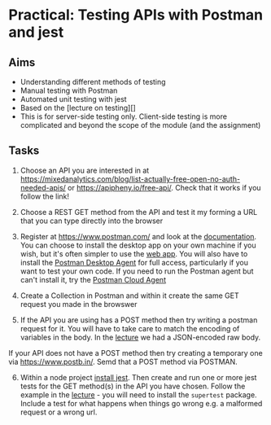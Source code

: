 # Practical: Testing APIs with Postman and jest

## Aims

* Understanding different methods of testing
* Manual testing with Postman
* Automated unit testing with jest
* Based on the [lecture on testing][]
* This is for server-side testing only. Client-side testing is more complicated and beyond the scope of the module (and the assignment)

## Tasks


1. Choose an API you are interested in at <https://mixedanalytics.com/blog/list-actually-free-open-no-auth-needed-apis/> or <https://apipheny.io/free-api/>. Check that it works if you follow the link!

2. Choose a REST GET method from the API and test it my forming a URL that you can type directly into the browser

3. Register at <https://www.postman.com/> and look at the [documentation](https://learning.postman.com/docs/introduction/overview/). You can choose to install the desktop app on your own machine if you
wish, but it's often simpler to use the [web app](https://learning.postman.com/docs/getting-started/installation/installation-and-updates/#use-the-postman-web-app). You will also have to install the [Postman Desktop Agent](https://learning.postman.com/docs/getting-started/basics/about-postman-agent/#postman-desktop-agent) for full access, particularly if you want to test your own code. 
If you need to run the Postman agent but can't install it, try the [Postman Cloud Agent](https://learning.postman.com/docs/getting-started/basics/about-postman-agent/)

4. Create a Collection in Postman and within it create the same GET request you made in the browswer

5. If the API you are using has a POST method then try writing a postman request for it. You will have to take care to match the encoding of variables in the body. In the [lecture][] we had a JSON-encoded raw body.

If your API does not have a POST method then try creating a temporary one via <https://www.postb.in/>. Semd that a POST method via POSTMAN.

6. Within a node project [install jest](https://jestjs.io/docs/getting-started). Then create and run one or more jest tests for the GET method(s) in the API you have chosen. Follow the example in the [lecture][] - you will need to install the `supertest` package. Include a test for what happens when things go wrong e.g. a malformed request or a wrong url.

[lecture]: https://github.com/stevenaeola/proglectures_js/blob/main/nodejs_testing/README.md

